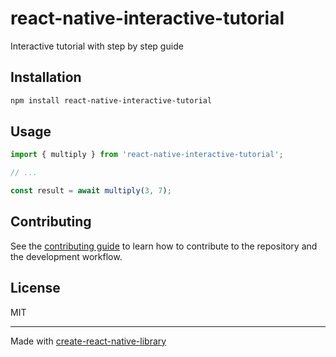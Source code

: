 # react-native-interactive-tutorial

Interactive tutorial with step by step guide

## Installation

```sh
npm install react-native-interactive-tutorial
```

## Usage


```js
import { multiply } from 'react-native-interactive-tutorial';

// ...

const result = await multiply(3, 7);
```


## Contributing

See the [contributing guide](CONTRIBUTING.md) to learn how to contribute to the repository and the development workflow.

## License

MIT

---

Made with [create-react-native-library](https://github.com/callstack/react-native-builder-bob)
